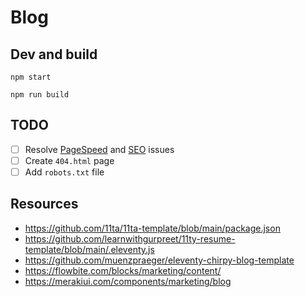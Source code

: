 # Blog

## Dev and build

```shell
npm start
```

```shell
npm run build
```

## TODO

- [ ] Resolve [PageSpeed](https://pagespeed.web.dev/analysis/http-ammar-codes/z5qnda4cbj?form_factor=desktop) and [SEO](https://seositecheckup.com/analysis) issues
- [ ] Create `404.html` page
- [ ] Add `robots.txt` file

## Resources

- https://github.com/11ta/11ta-template/blob/main/package.json
- https://github.com/learnwithgurpreet/11ty-resume-template/blob/main/.eleventy.js
- https://github.com/muenzpraeger/eleventy-chirpy-blog-template
- https://flowbite.com/blocks/marketing/content/
- https://merakiui.com/components/marketing/blog
